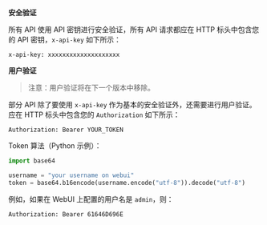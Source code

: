 **安全验证**

所有 API 使用 API 密钥进行安全验证，所有 API 请求都应在 HTTP 标头中包含您的 API 密钥，`x-api-key` 如下所示：

```config
x-api-key: xxxxxxxxxxxxxxxxxxxx
```

**用户验证**

> 注意：用户验证将在下一个版本中移除。

部分 API 除了要使用 `x-api-key` 作为基本的安全验证外，还需要进行用户验证。应在 HTTP 标头中包含您的 `Authorization` 如下所示：

```config
Authorization: Bearer YOUR_TOKEN
```

Token 算法（Python 示例）：

```python
import base64

username = "your username on webui"
token = base64.b16encode(username.encode("utf-8")).decode("utf-8")
```

例如，如果在 WebUI 上配置的用户名是 `admin`，则：

```config
Authorization: Bearer 61646D696E
```
